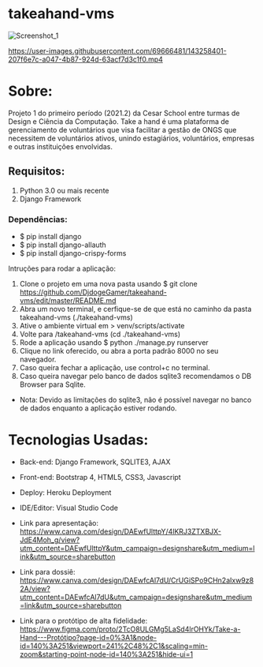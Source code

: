# takeahand-vms

![Screenshot_1](https://user-images.githubusercontent.com/69666481/143174478-1bfb903f-b63a-4b19-9734-c40584ecc82d.png)


https://user-images.githubusercontent.com/69666481/143258401-207f6e7c-a047-4b87-924d-63acf7d3c1f0.mp4


# Sobre:
Projeto 1 do primeiro período (2021.2) da Cesar School entre turmas de Design e Ciência da Computação. Take a hand é uma plataforma de gerenciamento de voluntários que visa facilitar a gestão de ONGS que necessitem de voluntários ativos, unindo estagiários, voluntários, empresas e outras instituições envolvidas.

## Requisitos:
1. Python 3.0 ou mais recente
2. Django Framework

### Dependências:
* $ pip install django
* $ pip install django-allauth
* $ pip install django-crispy-forms

Intruções para rodar a aplicação:
1. Clone o projeto em uma nova pasta usando $ git clone https://github.com/DjdogeGamer/takeahand-vms/edit/master/README.md 
2. Abra um novo terminal, e cerfique-se de que está no caminho da pasta takeahand-vms (./takeahand-vms)
3. Ative o ambiente virtual em > venv/scripts/activate
4. Volte para /takeahand-vms (cd ./takeahand-vms)
5. Rode a aplicação usando $ python ./manage.py runserver
6. Clique no link oferecido, ou abra a porta padrão 8000 no seu navegador.
7. Caso queira fechar a aplicação, use control+c no terminal.
8. Caso queira navegar pelo banco de dados sqlite3 recomendamos o DB Browser para Sqlite.
* Nota: Devido as limitações do sqlite3, não é possível navegar no banco de dados enquanto a aplicação estiver rodando.

# Tecnologias Usadas:
* Back-end: Django Framework, SQLITE3, AJAX
* Front-end: Bootstrap 4, HTML5, CSS3, Javascript
* Deploy: Heroku Deployment
* IDE/Editor: Visual Studio Code

* Link para apresentação: https://www.canva.com/design/DAEwfUlttpY/4lKRJ3ZTXBJX-JdE4Moh_g/view?utm_content=DAEwfUlttpY&utm_campaign=designshare&utm_medium=link&utm_source=sharebutton

* Link para dossiê: https://www.canva.com/design/DAEwfcAl7dU/CrUGiSPo9CHn2aIxw9z82A/view?utm_content=DAEwfcAl7dU&utm_campaign=designshare&utm_medium=link&utm_source=sharebutton

* Link para o protótipo de alta fidelidade: https://www.figma.com/proto/2TcO8ULGMg5LaSd4lrOHYk/Take-a-Hand---Protótipo?page-id=0%3A1&node-id=140%3A251&viewport=241%2C48%2C1&scaling=min-zoom&starting-point-node-id=140%3A251&hide-ui=1
